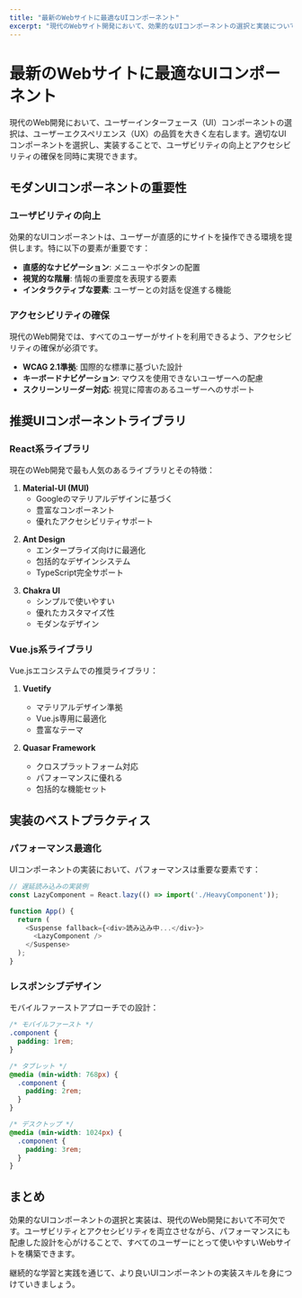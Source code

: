 ```yaml
---
title: "最新のWebサイトに最適なUIコンポーネント"
excerpt: "現代のWebサイト開発において、効果的なUIコンポーネントの選択と実装について詳しく解説します。ユーザビリティとアクセシビリティを両立させるコンポーネント設計のベストプラクティスをご紹介。"
---
```


<!-- s1 -->
# 最新のWebサイトに最適なUIコンポーネント

<!-- s2 -->
現代のWeb開発において、ユーザーインターフェース（UI）コンポーネントの選択は、ユーザーエクスペリエンス（UX）の品質を大きく左右します。適切なUIコンポーネントを選択し、実装することで、ユーザビリティの向上とアクセシビリティの確保を同時に実現できます。

<!-- s3 -->
## モダンUIコンポーネントの重要性

<!-- s4 -->
### ユーザビリティの向上

<!-- s5 -->
効果的なUIコンポーネントは、ユーザーが直感的にサイトを操作できる環境を提供します。特に以下の要素が重要です：

<!-- s6 -->
- **直感的なナビゲーション**: メニューやボタンの配置
- **視覚的な階層**: 情報の重要度を表現する要素
- **インタラクティブな要素**: ユーザーとの対話を促進する機能

<!-- s7 -->
### アクセシビリティの確保

<!-- s8 -->
現代のWeb開発では、すべてのユーザーがサイトを利用できるよう、アクセシビリティの確保が必須です。

<!-- s9 -->
- **WCAG 2.1準拠**: 国際的な標準に基づいた設計
- **キーボードナビゲーション**: マウスを使用できないユーザーへの配慮
- **スクリーンリーダー対応**: 視覚に障害のあるユーザーへのサポート

<!-- s10 -->
## 推奨UIコンポーネントライブラリ

<!-- s11 -->
### React系ライブラリ

<!-- s12 -->
現在のWeb開発で最も人気のあるライブラリとその特徴：

<!-- s13 -->
1. **Material-UI (MUI)**
   - Googleのマテリアルデザインに基づく
   - 豊富なコンポーネント
   - 優れたアクセシビリティサポート

<!-- s14 -->
2. **Ant Design**
   - エンタープライズ向けに最適化
   - 包括的なデザインシステム
   - TypeScript完全サポート

<!-- s15 -->
3. **Chakra UI**
   - シンプルで使いやすい
   - 優れたカスタマイズ性
   - モダンなデザイン

<!-- s16 -->
### Vue.js系ライブラリ

Vue.jsエコシステムでの推奨ライブラリ：

1. **Vuetify**
   - マテリアルデザイン準拠
   - Vue.js専用に最適化
   - 豊富なテーマ

2. **Quasar Framework**
   - クロスプラットフォーム対応
   - パフォーマンスに優れる
   - 包括的な機能セット

## 実装のベストプラクティス

### パフォーマンス最適化

UIコンポーネントの実装において、パフォーマンスは重要な要素です：

```javascript
// 遅延読み込みの実装例
const LazyComponent = React.lazy(() => import('./HeavyComponent'));

function App() {
  return (
    <Suspense fallback={<div>読み込み中...</div>}>
      <LazyComponent />
    </Suspense>
  );
}
```

### レスポンシブデザイン

モバイルファーストアプローチでの設計：

```css
/* モバイルファースト */
.component {
  padding: 1rem;
}

/* タブレット */
@media (min-width: 768px) {
  .component {
    padding: 2rem;
  }
}

/* デスクトップ */
@media (min-width: 1024px) {
  .component {
    padding: 3rem;
  }
}
```

## まとめ

効果的なUIコンポーネントの選択と実装は、現代のWeb開発において不可欠です。ユーザビリティとアクセシビリティを両立させながら、パフォーマンスにも配慮した設計を心がけることで、すべてのユーザーにとって使いやすいWebサイトを構築できます。

継続的な学習と実践を通じて、より良いUIコンポーネントの実装スキルを身につけていきましょう。

